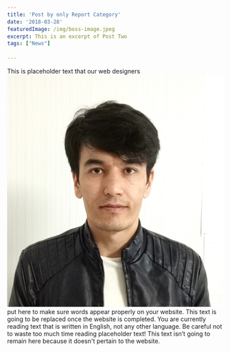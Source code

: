 ```yaml
---
title: 'Post by only Report Category'
date: '2018-03-28'
featuredImage: /img/boss-image.jpeg
excerpt: This is an excerpt of Post Two
tags: ["News"]

---
```


This is placeholder text that our web designers 
!['Rahmat image'](/static/img/rahmat.jpg)
put here to make sure words appear properly on your website. This text is going to be replaced once the website is completed. You are currently reading text that is written in English, not any other language. Be careful not to waste too much time reading placeholder text! This text isn’t going to remain here because it doesn't pertain to the website.


